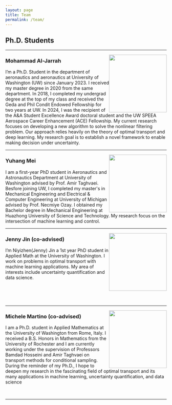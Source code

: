 ```yaml
---
layout: page
title: Team
permalink: /team/
---
```


## Ph.D. Students 
---
<img style="float: right;"  src="../images/Mohammad.jpeg" width="180"/>

### Mohammad Al-Jarrah 
I’m a Ph.D. Student in the department of aeronautics and aeronautics at University of Washington (UW) since January 2023. I received my master degree in 2020 from the same department. In 2018, I completed my undergrad degree at the top of my class and received the Geda and Phil Condit Endowed Fellowship for two years at UW. In 2024, I was the recipient of the  A&A Student Excellence Award doctoral student and the UW SPEEA Aerospace Career Enhancement (ACE) Fellowship. My current research focuses on developing a new algorithm to solve the nonlinear filtering problem. Our approach relies heavily on the theory of optimal transport and deep learning. My research goal is to establish a novel framework to enable making decision under uncertainty.
<br />

---

<img style="float: right;"  src="../images/Yuhang.jpg" width="180"/>     

### Yuhang Mei
I am a first-year PhD student in Aeronautics and Astronautics Department at University of Washington advised by Prof. Amir Taghvaei. Besfore joining UW, I completed my master's in Mechanical Engineering and Electrical & Computer Engineering at University of Michigan advised by Prof. Necmiye Ozay. I obtained my Bachelor degree in Mechanical Engineering at Huazhong University of Science and Technology. My research focus on the intersection of machine learning and control.
<br />

---

<img style="float: right;"  src="../images/Jenny.jpg" width="180"/>     

### Jenny Jin (co-advised)
I’m Niyizhen(Jenny) Jin a 1st year PhD student in Applied Math at the University of Washington. I work on problems in optimal transport with machine learning applications. My area of interests include uncertainty quantification and data science.



<br/>
<br/>
<br/>

---


<img style="float: right;"  src="../images/Michele.jpg" width="180"/>     
 
### Michele Martino (co-advised)
I am a Ph.D. student in Applied Mathematics at the University of Washington from Rome, Italy. I received a B.S. Honors in Mathematics from the University of Rochester and I am currently working under the supervision of Professors Bamdad Hosseini and Amir Taghvaei on transport methods for conditional sampling. During the reminder of my Ph.D., I hope to deepen my research in the fascinating field of optimal transport and its many applications in machine learning, uncertainty quantification, and data science

<br />

---